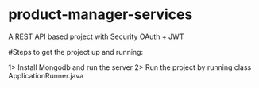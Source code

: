 # product-manager-services
A REST API based project with Security OAuth + JWT

#Steps to get the project up and running:

1> Install Mongodb and run the server
2> Run the project by running class ApplicationRunner.java
